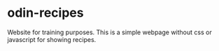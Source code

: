 # odin-recipes
Website for training purposes. This is a simple webpage without css or javascript for showing recipes.

